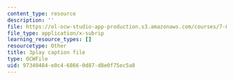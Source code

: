 ```yaml
---
content_type: resource
description: ''
file: https://ol-ocw-studio-app-production.s3.amazonaws.com/courses/7-016-introductory-biology-fall-2018/97340484e0c468660d87d8e0f75ec5a8_E8BihX2hGss.srt
file_type: application/x-subrip
learning_resource_types: []
resourcetype: Other
title: 3play caption file
type: OCWFile
uid: 97340484-e0c4-6866-0d87-d8e0f75ec5a8
---
```

